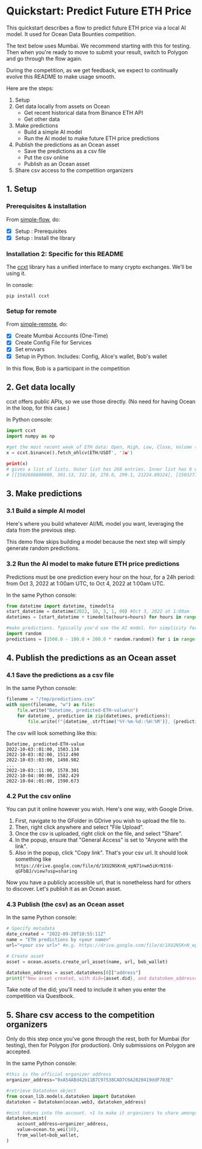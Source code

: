<!--
Copyright 2022 Ocean Protocol Foundation
SPDX-License-Identifier: Apache-2.0
-->

# Quickstart: Predict Future ETH Price

This quickstart describes a flow to predict future ETH price via a local AI model. It used for Ocean Data Bounties competition.

The text below uses Mumbai. We recommend starting with this for testing. Then when you're ready to move to submit your result, switch to Polygon and go through the flow again.

During the competition, as we get feedback, we expect to continually evolve this README to make usage smooth.

Here are the steps:

1. Setup
2. Get data locally from assets on Ocean
   - Get recent historical data from Binance ETH API
   - Get other data
3. Make predictions
   - Build a simple AI model
   - Run the AI model to make future ETH price predictions
4. Publish the predictions as an Ocean asset
   - Save the predictions as a csv file
   - Put the csv online
   - Publish as an Ocean asset
5.  Share csv access to the competition organizers

## 1. Setup

### Prerequisites & installation

From [simple-flow](data-nfts-and-datatokens-flow.md), do:
- [x] Setup : Prerequisites
- [x] Setup : Install the library

### Installation 2: Specific for this README

The [ccxt](https://github.com/ccxt/ccxt) library has a unified interface to many crypto exchanges. We'll be using it. 

In console:
```
pip install ccxt
```

### Setup for remote

From [simple-remote](simple-remote.md), do:
- [x] Create Mumbai Accounts (One-Time)
- [x] Create Config File for Services
- [x] Set envvars
- [x] Setup in Python. Includes: Config, Alice's wallet, Bob's wallet

In this flow, Bob is a participant in the competition

## 2.  Get data locally

ccxt offers public APIs, so we use those directly. (No need for having Ocean in the loop, for this case.)

In Python console:

```python
import ccxt
import numpy as np

#get the most recent week of ETH data: Open, High, Low, Close, Volume (OHLCV)
x = ccxt.binance().fetch_ohlcv(ETH/USDT', '1w')

print(x)
# gives a list of lists. Outer list has 268 entries. Inner list has 6 entries: unix timestamp, O, H, L, C, V
# [[1502668800000, 301.13, 312.18, 278.0, 299.1, 21224.89324], [1503273600000, 299.1, 348.13, 144.21, 348.13, 45233.88589], [1503878400000, 348.11, 394.39, 320.08, 341.77, 33886.41427], ...]
```


## 3.  Make predictions

### 3.1  Build a simple AI model

Here's where you build whatever AI/ML model you want, leveraging the data from the previous step.

This demo flow skips building a model because the next step will simply generate random predictions.

### 3.2  Run the AI model to make future ETH price predictions

Predictions must be one prediction every hour on the hour, for a 24h period: from Oct 3, 2022 at 1:00am UTC, to Oct 4, 2022 at 1:00am UTC.

In the same Python console:
```python
from datetime import datetime, timedelta
start_datetime = datetime(2022, 10, 3, 1, 00) #Oct 3, 2022 at 1:00am
datetimes = [start_datetime + timedelta(hours=hours) for hours in range(24)]

#make predictions. Typically you'd use the AI model. For simplicity for now, we make random predictions
import random
predictions = [1500.0 - 100.0 + 200.0 * random.random() for i in range(len(datetimes))] 
```

## 4.  Publish the predictions as an Ocean asset

### 4.1 Save the predictions as a csv file

In the same Python console:
```python
filename = "/tmp/predictions.csv"
with open(filename, "w") as file:
    file.write("Datetime, predicted-ETH-value\n")
    for datetime_, prediction in zip(datetimes, predictions):
        file.write(f"{datetime_.strftime('%Y-%m-%d::%H:%M')}, {prediction:.3f}\n")
```

The csv will look something like this:

```text
Datetime, predicted-ETH-value
2022-10-03::01:00, 1503.134
2022-10-03::02:00, 1512.490
2022-10-03::03:00, 1498.982
...
2022-10-03::11:00, 1578.301
2022-10-04::00:00, 1582.429
2022-10-04::01:00, 1590.673
```

### 4.2 Put the csv online

You can put it online however you wish. Here's one way, with Google Drive.

1. First, navigate to the GFolder in GDrive you wish to upload the file to.
2. Then, right click anywhere and select "File Upload".
3. Once the csv is uploaded, right click on the file, and select "Share".
4. In the popup, ensure that "General Access" is set to "Anyone with the link".
5. Also in the popup, click "Copy link". That's your csv url. It should look something like `https://drive.google.com/file/d/1XU2NSKnN_epN71nwm5iKrN1t6-qGFbBJ/view?usp=sharing`

Now you have a publicly accessible url, that is nonetheless hard for others to discover. Let's publish it as an Ocean asset.


### 4.3 Publish (the csv) as an Ocean asset

In the same Python console:
```python
# Specify metadata
date_created = "2022-09-20T10:55:11Z"
name = "ETH predictions by <your name>"
url="<your csv url>" #e.g. https://drive.google.com/file/d/1XU2NSKnN_epN71nwm5iKrN1t6-qGFbBJ/view?usp=sharing

# Create asset
asset = ocean.assets.create_url_asset(name, url, bob_wallet)

datatoken_address = asset.datatokens[0]["address"]
print(f"New asset created, with did={asset.did}, and datatoken_address={datatoken_address}")
```

Take note of the did; you'll need to include it when you enter the competition via Questbook.


## 5.  Share csv access to the competition organizers

Only do this step once you've gone through the rest, both for Mumbai (for testing), then for Polygon (for production). Only submissions on Polygon are accepted.

In the same Python console:
```python
#this is the official organizer address
organizer_address="0xA54ABd42b11B7C97538CAD7C6A2820419ddF703E"

#retrieve Datatoken object
from ocean_lib.models.datatoken import Datatoken
datatoken = Datatoken(ocean.web3, datatoken_address)

#mint tokens into the account. >1 to make it organizers to share amongst each other.
datatoken.mint(
    account_address=organizer_address,
    value=ocean.to_wei(10),
    from_wallet=bob_wallet,
)
```
